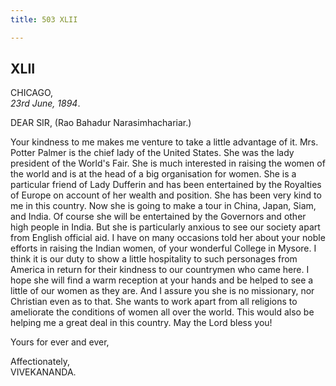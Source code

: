```yaml
---
title: 503 XLII

---
```

  

  

## XLII

CHICAGO,  
*23rd June, 1894*.

DEAR SIR, (Rao Bahadur Narasimhachariar.)

Your kindness to me makes me venture to take a little advantage of it.
Mrs. Potter Palmer is the chief lady of the United States. She was the
lady president of the World's Fair. She is much interested in raising
the women of the world and is at the head of a big organisation for
women. She is a particular friend of Lady Dufferin and has been
entertained by the Royalties of Europe on account of her wealth and
position. She has been very kind to me in this country. Now she is going
to make a tour in China, Japan, Siam, and India. Of course she will be
entertained by the Governors and other high people in India. But she is
particularly anxious to see our society apart from English official aid.
I have on many occasions told her about your noble efforts in raising
the Indian women, of your wonderful College in Mysore. I think it is our
duty to show a little hospitality to such personages from America in
return for their kindness to our countrymen who came here. I hope she
will find a warm reception at your hands and be helped to see a little
of our women as they are. And I assure you she is no missionary, nor
Christian even as to that. She wants to work apart from all religions to
ameliorate the conditions of women all over the world. This would also
be helping me a great deal in this country. May the Lord bless you! 

Yours for ever and ever,

Affectionately,  
VIVEKANANDA.